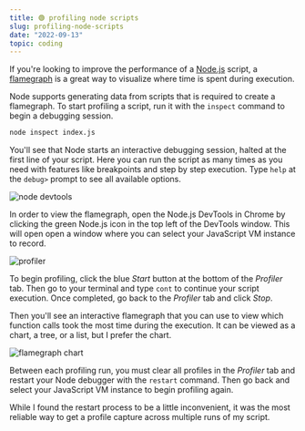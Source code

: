 ```yaml
---
title: 🟢 profiling node scripts
slug: profiling-node-scripts
date: "2022-09-13"
topic: coding
---
```


If you're looking to improve the performance of a [Node.js][node] script, a [flamegraph][flamegraph] is a great way to visualize where time is spent during execution.

Node supports generating data from scripts that is required to create a flamegraph. To start profiling a script, run it with the `inspect` command to begin a debugging session.

```bash
node inspect index.js
```

You'll see that Node starts an interactive debugging session, halted at the first line of your script. Here you can run the script as many times as you need with features like breakpoints and step by step execution. Type `help` at the `debug>` prompt to see all available options.

![node devtools][node-devtools]

In order to view the flamegraph, open the Node.js DevTools in Chrome by clicking the green Node.js icon in the top left of the DevTools window. This will open open a window where you can select your JavaScript VM instance to record.

![profiler][profiler]

To begin profiling, click the blue _Start_ button at the bottom of the _Profiler_ tab. Then go to your terminal and type `cont` to continue your script execution. Once completed, go back to the _Profiler_ tab and click _Stop_.

Then you'll see an interactive flamegraph that you can use to view which function calls took the most time during the execution. It can be viewed as a chart, a tree, or a list, but I prefer the chart.

![flamegraph chart][flamegraph-chart]

Between each profiling run, you must clear all profiles in the _Profiler_ tab and restart your Node debugger with the `restart` command. Then go back and select your JavaScript VM instance to begin profiling again.

While I found the restart process to be a little inconvenient, it was the most reliable way to get a profile capture across multiple runs of my script.

[node]: https://nodejs.org
[flamegraph]: https://brendangregg.com/flamegraphs.html
[node-devtools]: /posts/node-devtools.png
[profiler]: /posts/profiler.png
[flamegraph-chart]: /posts/flamegraph-chart.png
